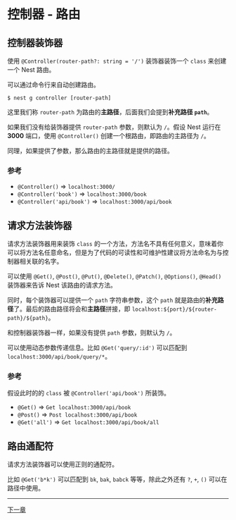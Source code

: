 # 控制器 - 路由

## 控制器装饰器

使用 `@Controller(router-path?: string = '/')` 装饰器装饰一个 `class` 来创建一个 Nest 路由。

可以通过命令行来自动创建路由。
```
$ nest g controller [router-path]
```

这里我们称 `router-path` 为路由的**主路径**，后面我们会提到**补充路径 `path`**。

如果我们没有给装饰器提供 `router-path` 参数，则默认为 `/`。假设 Nest 运行在 **3000** 端口，使用 `@Controller()` 创建一个根路由，即路由的主路径为 `/`。

同理，如果提供了参数，那么路由的主路径就是提供的路径。

### 参考

- `@Controller()` => `localhost:3000/`
- `@Controller('book')` => `localhost:3000/book`
- `@Controller('api/book')` => `localhost:3000/api/book`

## 请求方法装饰器

请求方法装饰器用来装饰 `class` 的一个方法，方法名不具有任何意义，意味着你可以将方法名任意命名，但是为了代码的可读性和可维护性建议将方法命名为与控制器相关联的名字。

可以使用 `@Get()`, `@Post()`, `@Put()`, `@Delete()`, `@Patch()`, `@Options()`, `@Head()` 装饰器来告诉 Nest 该路由的请求方法。

同时，每个装饰器可以提供一个 `path` 字符串参数，这个 `path` 就是路由的**补充路径**了。最后的路由路径将会和**主路径**拼接，即 `localhost:${port}/${router-path}/${path}`。

和控制器装饰器一样，如果没有提供 `path` 参数，则默认为 `/`。

可以使用动态参数传递信息。比如 `@Get('query/:id')` 可以匹配到 `localhost:3000/api/book/query/*`。

### 参考

假设此时的的 `class` 被 `@Controller('api/book')` 所装饰。
- `@Get()` => `Get localhost:3000/api/book`
- `@Post()` => `Post localhost:3000/api/book`
- `@Get('all')` => `Get localhost:3000/api/book/all`

## 路由通配符

请求方法装饰器可以使用正则的通配符。

比如 `@Get('b*k')` 可以匹配到 `bk`, `bak`, `babck` 等等，除此之外还有 `?`, `+`, `()` 可以在路径中使用。

---

[下一章](./Controller-Request-Object.md)
